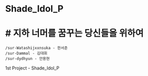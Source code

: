 # Shade_Idol_P

# # 지하 너머를 꿈꾸는 당신들을 위하여


```
/sur-Watashijxxnsuka - 한서준
/sur-Dammal - 김대휘
/sur-dydhyun - 안용현
```

1st Project - Shade_Idol_P

